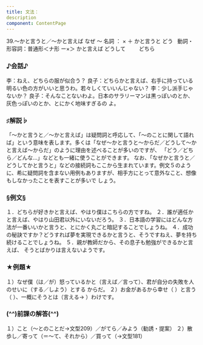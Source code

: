 ```yaml
---
title: 文法：
description
component: ContentPage
---
```



39.～かと言うと／～かと言えば
なぜ ～ 名詞 ： × ＋ かと言うと
どう   動詞・形容詞：普通形＜ナ形 ー×＞ かと言えば
どうして        
どちら    
    
### ♪会話♪
李：ねえ、どちらの服が似合う？
良子：どちらかと言えば、右手に持っている明るい色の方がいいと思うわ。若々しくていいんじゃない？
李：少し派手じゃないか？
良子：そんなことないわよ。日本のサラリーマンは黒っぽいのとか、灰色っぽいのとか、とにかく地味すぎるの よ。

### ♯解説♭
「～かと言うと／～かと言えば」は疑問詞と呼応して、「～のことに関して語れば」という意味を表します。多くは「なぜ～かと言うと～からだ／どうして～かと言えば～からだ」のように理由を述べることが多いのですが、 「どう／どちら／どんな…」などとも一緒に使うことができます。
なお、「なぜかと言うと／どうしてかと言うと」などの接続詞もここから生まれています。例文５のように、希に疑問詞を含まない用例もありますが、相手方にとって意外なこと、想像もしなかったことを表すことが多いで しょう。

### §例文§
１．どちらが好きかと言えば、やはり僕はこちらの方ですね。
２．誰が適任かと言えば、やはり山田君以外にいないだろう。
３．日本語の学習にはどんな方法が一番いいかと言うと、とにかく丸ごと暗記することでしょうね。
４．成功の秘訣ですか？どうすれば夢を実現できるかと言うと、そうですねえ、夢を持ち続けることでしょうね。
５．親が教師だから、その息子も勉強ができるかと言えば、 そうとばかりは言えないようです。

### ★例題★
１）なぜ僕（は／が）怒っているかと（言えば／言って）、君が自分の失敗を人のせいに（する／しよう）とする からだ。
２）お金があるから幸せ（ ）と言う（ ）、一概にそうとは（言える→ ）わけです。

### (^^)前課の解答(^^)
１）こと（～とのことだ→文型209）／がてら／みよう（勧誘・提案）
２）散歩し／寄って（＝～て、それから）／買って（→文型181）
